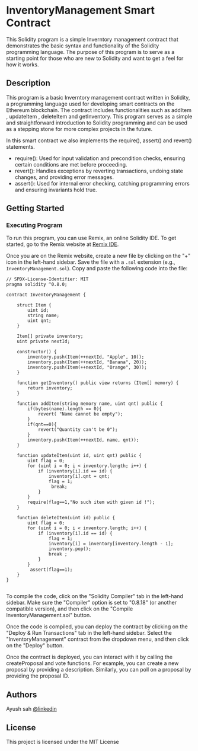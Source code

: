# InventoryManagement Smart Contract

This Solidity program is a simple Inverntory management contract that demonstrates the basic syntax and functionality of the Solidity programming language. The purpose of this program is to serve as a starting point for those who are new to Solidity and want to get a feel for how it works.

## Description

This program is a basic Inverntory management contract written in Solidity, a programming language used for developing smart contracts on the Ethereum blockchain. The contract includes functionalities such as addItem , updateItem , deleteItem and getInventory. This program serves as a simple and straightforward introduction to Solidity programming and can be used as a stepping stone for more complex projects in the future.

In this smart contract we also implements the require(), assert() and revert() statements.

- require(): Used for input validation and precondition checks, ensuring certain conditions are met before proceeding.
- revert(): Handles exceptions by reverting transactions, undoing state changes, and providing error messages.
- assert(): Used for internal error checking, catching programming errors and ensuring invariants hold true.

## Getting Started

### Executing Program

To run this program, you can use Remix, an online Solidity IDE. To get started, go to the Remix website at [Remix IDE](https://remix.ethereum.org/).

Once you are on the Remix website, create a new file by clicking on the "+" icon in the left-hand sidebar. Save the file with a `.sol` extension (e.g., `InventoryManagement.sol`). Copy and paste the following code into the file:

```solidity
// SPDX-License-Identifier: MIT
pragma solidity ^0.8.0;

contract InventoryManagement {
    
    struct Item {
        uint id;
        string name;
        uint qnt;
    }
    
    Item[] private inventory;
    uint private nextId;
    
    constructor() {
        inventory.push(Item(++nextId, "Apple", 10));
        inventory.push(Item(++nextId, "Banana", 20));
        inventory.push(Item(++nextId, "Orange", 30));
    }
    
    function getInventory() public view returns (Item[] memory) {
        return inventory;
    }
    
    function addItem(string memory name, uint qnt) public {
        if(bytes(name).length == 0){
            revert( "Name cannot be empty");
        }
        if(qnt==0){
            revert("Quantity can't be 0");
        }
        inventory.push(Item(++nextId, name, qnt));
    }

    function updateItem(uint id, uint qnt) public {
        uint flag = 0;
        for (uint i = 0; i < inventory.length; i++) {
            if (inventory[i].id == id) {
                inventory[i].qnt = qnt;
                flag = 1;
                 break;
            }
        }
        require(flag==1,"No such item with given id !");
    }
    
    function deleteItem(uint id) public {
        uint flag = 0;
        for (uint i = 0; i < inventory.length; i++) {
            if (inventory[i].id == id) {
                flag = 1;
                inventory[i] = inventory[inventory.length - 1];
                inventory.pop();
                break ;
            }
        }
         assert(flag==1);
    }
}


```

To compile the code, click on the "Solidity Compiler" tab in the left-hand sidebar. Make sure the "Compiler" option is set to "0.8.18" (or another compatible version), and then click on the "Compile InventoryManagement.sol" button.

Once the code is compiled, you can deploy the contract by clicking on the "Deploy & Run Transactions" tab in the left-hand sidebar. Select the "InventoryManagement" contract from the dropdown menu, and then click on the "Deploy" button.

Once the contract is deployed, you can interact with it by calling the createProposal and vote functions. For example, you can create a new proposal by providing a description. Similarly, you can poll on a proposal by providing the proposal ID.

## Authors

Ayush sah
[@linkedin](https://www.linkedin.com/in/ayushsah404/)


## License

This project is licensed under the MIT License
